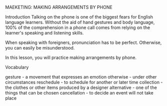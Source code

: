 MAEKETING:
MAKING ARRANGEMENTS
BY PHONE

Introduction
Talking on the phone is one of the biggest fears for English language learners. Without the aid of hand gestures and body language, 100% of the comprehension in a phone call comes from relying on the learner's speaking and listening skills.

When speaking with foreigners, pronunciation has to be perfect. Otherwise, you can easily be misunderstood.

In this lesson, you will practice making arrangements by phone.

Vocabulary

gesture - a movement that expresses an emotion
otherwise - under other circumstances
reschedule - to schedule for another or later time
collection - the clothes or other items produced by a designer
alternative - one of the things that can be chosen
cancellation - to decide an event will not take place



